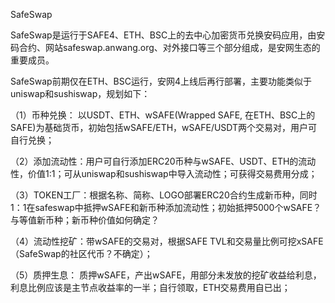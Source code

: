 SafeSwap

SafeSwap是运行于SAFE4、ETH、BSC上的去中心加密货币兑换安码应用，由安码合约、网站safeswap.anwang.org、对外接口等三个部分组成，是安网生态的重要成员。  

SafeSwap前期仅在ETH、BSC运行，安网4上线后再行部署，主要功能类似于uniswap和sushiswap，规划如下：  

（1）币种兑换：  以USDT、ETH、wSAFE(Wrapped SAFE, 在ETH、BSC上的SAFE)为基础货币，初始包括wSAFE/ETH，wSAFE/USDT两个交易对，用户可自行兑换；  

（2）添加流动性：用户可自行添加ERC20币种与wSAFE、USDT、ETH的流动性，价值1:1；可从uniswap和sushiswap中导入流动性；可获得交易费用分成；  

（3）TOKEN工厂：根据名称、简称、LOGO部署ERC20合约生成新币种，同时1：1在safeswap中抵押wSAFE和新币种添加流动性；初始抵押5000个wSAFE？与等值新币种；新币种价值如何确定？

（4）流动性挖矿：带wSAFE的交易对，根据SAFE TVL和交易量比例可挖xSAFE（SafeSwap的社区代币？不确定）；  

（5）质押生息：  质押wSAFE，产出wSAFE，用部分未发放的挖矿收益给利息，利息比例应该是主节点收益率的一半；自行领取，ETH交易费用自已出；   

